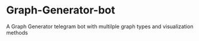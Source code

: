 # Graph-Generator-bot
A Graph Generator  telegram bot  with multilple graph types and visualization methods
